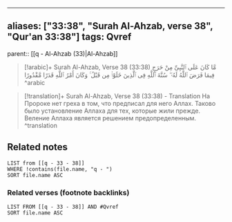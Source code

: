 
---
aliases: ["33:38", "Surah Al-Ahzab, verse 38", "Qur'an 33:38"]
tags: Qvref
---

parent:: [[q - Al-Ahzab (33)|Al-Ahzab]]

> [!arabic]+ Surah Al-Ahzab, Verse 38 (33:38)
> <span class="quran-arabic">مَّا كَانَ عَلَى ٱلنَّبِىِّ مِنْ حَرَجٍ فِيمَا فَرَضَ ٱللَّهُ لَهُۥ ۖ سُنَّةَ ٱللَّهِ فِى ٱلَّذِينَ خَلَوْا۟ مِن قَبْلُ ۚ وَكَانَ أَمْرُ ٱللَّهِ قَدَرًا مَّقْدُورًا</span>
^arabic

> [!translation]+ Surah Al-Ahzab, Verse 38 (33:38) - Translation
> На Пророке нет греха в том, что предписал для него Аллах. Таково было установление Аллаха для тех, которые жили прежде. Веление Аллаха является решением предопределенным.
^translation



## Related notes
```dataview
LIST from [[q - 33 - 38]]
WHERE !contains(file.name, "q - ")
SORT file.name ASC
```

### Related verses (footnote backlinks)
```dataview
LIST FROM [[q - 33 - 38]] AND #Qvref
SORT file.name ASC
```

